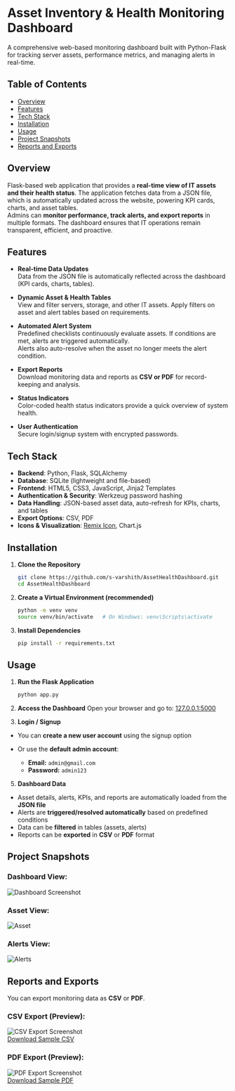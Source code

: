 
# Asset Inventory & Health Monitoring Dashboard

A comprehensive web-based monitoring dashboard built with Python-Flask for tracking server assets, performance metrics, and managing alerts in real-time.

## Table of Contents
- [Overview](#overview)
- [Features](#features)
- [Tech Stack](#tech-stack)
- [Installation](#installation)
- [Usage](#usage)
- [Project Snapshots](#project-snapshots)
- [Reports and Exports](#reports-and-exports)

## Overview

Flask-based web application that provides a **real-time view of IT assets and their health status**. The application fetches data from a JSON file, which is automatically updated across the website, powering KPI cards, charts, and asset tables.  
Admins can **monitor performance, track alerts, and export reports** in multiple formats. The dashboard ensures that IT operations remain transparent, efficient, and proactive.

## Features

- **Real-time Data Updates**  
  Data from the JSON file is automatically reflected across the dashboard (KPI cards, charts, tables).

- **Dynamic Asset & Health Tables**  
  View and filter servers, storage, and other IT assets. Apply filters on asset and alert tables based on requirements.

- **Automated Alert System**  
  Predefined checklists continuously evaluate assets. If conditions are met, alerts are triggered automatically.  
  Alerts also auto-resolve when the asset no longer meets the alert condition.

- **Export Reports**  
  Download monitoring data and reports as **CSV or PDF** for record-keeping and analysis.

- **Status Indicators**  
  Color-coded health status indicators provide a quick overview of system health.

- **User Authentication**  
  Secure login/signup system with encrypted passwords.

## Tech Stack

- **Backend**: Python, Flask, SQLAlchemy
- **Database**: SQLite (lightweight and file-based)  
- **Frontend**: HTML5, CSS3, JavaScript, Jinja2 Templates  
- **Authentication & Security**: Werkzeug password hashing  
- **Data Handling**: JSON-based asset data, auto-refresh for KPIs, charts, and tables  
- **Export Options**: CSV, PDF  
- **Icons & Visualization**: [Remix Icon](https://remixicon.com/), Chart.js

## Installation

1. **Clone the Repository**
   ```bash
   git clone https://github.com/s-varshith/AssetHealthDashboard.git
   cd AssetHealthDashboard

2. **Create a Virtual Environment (recommended)**
   ```bash
   python -m venv venv
   source venv/bin/activate   # On Windows: venv\Scripts\activate

3. **Install Dependencies**
   ```bash
   pip install -r requirements.txt

## Usage

1. **Run the Flask Application**
   ```bash
   python app.py
   
2. **Access the Dashboard**
   Open your browser and go to:
   [127.0.0.1:5000](http://127.0.0.1:5000)
   
4. **Login / Signup**

- You can **create a new user account** using the signup option  
- Or use the **default admin account**:

  - **Email:** `admin@gmail.com`  
  - **Password:** `admin123`  

5. **Dashboard Data**

- Asset details, alerts, KPIs, and reports are automatically loaded from the **JSON file**  
- Alerts are **triggered/resolved automatically** based on predefined conditions  
- Data can be **filtered** in tables (assets, alerts)  
- Reports can be **exported** in **CSV** or **PDF** format

## Project Snapshots

### Dashboard View:
![Dashboard Screenshot](readme_img_doc/dashboard_img.png)

### Asset View:
![Asset](readme_img_doc/asset_img.png)

### Alerts View:
![Alerts](readme_img_doc/alert_img.png)
 
## Reports and Exports

You can export monitoring data as **CSV** or **PDF**.

### CSV Export (Preview):
![CSV Export Screenshot](readme_img_doc/asset_export_csv_img.png)  
[Download Sample CSV](readme_img_doc/Asset_inventory.csv)

### PDF Export (Preview):
![PDF Export Screenshot](readme_img_doc/asset_export_pdf_img.png)  
[Download Sample PDF](readme_img_doc/Asset_inventory.pdf)
